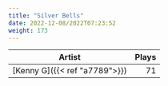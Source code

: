 ```yaml
---
title: "Silver Bells"
date: 2022-12-08/2022T07:23:52
weight: 173
---
```




 Artist | Plays 
----- | -----:
[Kenny G]({{< ref "a7789">}}) | 71
